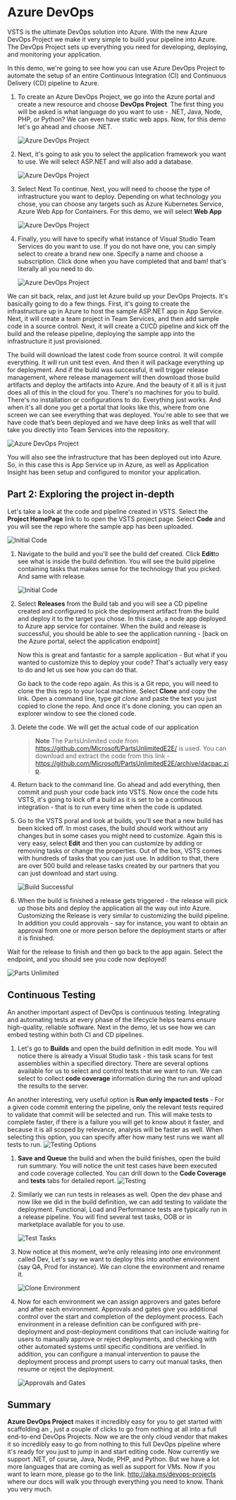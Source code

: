 # Azure DevOps

VSTS is the ultimate DevOps solution into Azure.  With the new Azure DevOps Project we make it very simple to build your pipeline into Azure. The DevOps Project sets up everything you need for developing, deploying, and monitoring your application.

 In this demo, we're going to see how you can use Azure DevOps Project to automate the setup of an entire Continuous Integration (CI) and Continuous Delivery (CD) pipeline to Azure. 

1. To create an Azure DevOps Project, we go into the Azure portal and create a new resource and choose **DevOps Project**. The first thing you will be asked is what language do you want to use - .NET, Java, Node, PHP, or Python? We can even have static web apps.  Now, for this demo let's go ahead and choose .NET. 

    ![Azure DevOps Project](images/azuredevopsproject.png)

1. Next, it's going to ask you to select the application framework you  want to use. We will select ASP.NET and will also add a database. 

    ![Azure DevOps Project](images/azuredevopsproject2.png)

1. Select Next To continue. Next, you will need to choose the type of infrastructure you want to deploy.  Depending on what technology you chose, you can choose any targets such as Azure Kubernetes Service, Azure Web App for Containers. For this demo, we will select  **Web App**

     ![Azure DevOps Project](images/azuredevopsproject3.png)

1. Finally, you will have to specify what instance of Visual Studio Team Services do you want to use. If you do not have one, you can simply select to create a brand new one. Specify a name and choose a subscription. Click done when you have completed that and bam! that's literally all you need to do.  

     ![Azure DevOps Project](images/azuredevopsproject4.png)

We can sit back, relax, and just let Azure build up your DevOps Projects. It's basically going to do a few things.  First, it's going to create the infrastructure up in Azure to host the sample ASP.NET app in App Service. Next, it will create a team project in Team Services, and then add sample code in a source control.  Next, it will create a CI/CD pipeline and kick off the build and the release pipeline, deploying the sample app into the infrastructure it just provisioned.

The build will download the latest code from source control. It will compile everything. It will run unit test even.  And then it will package everything up for deployment.  And if the build was successful, it will trigger release management, where release management will then download those build artifacts and deploy the artifacts into Azure. And the beauty of it all is it just does all of this in the cloud for you. There's no machines for you to build. There's no installation or configurations to do.  Everything just works. And when it's all done you get a portal that looks like this, where from one screen we can see everything that was deployed. You're able to see that we have code that’s been deployed and we have deep links as well that will take you directly into Team Services into the repository. 

   ![Azure DevOps Project](images/azuredevopsproject5.png)

You will also see the infrastructure that has been deployed out into Azure.  So, in this case this is App Service up in Azure, as well as Application Insight has been setup and configured to monitor your application.

## Part 2: Exploring the project in-depth

 Let's take a look at the code and pipeline created in VSTS. Select the **Project HomePage** link to to open the VSTS project page. Select **Code** and you will see the repo where the sample app has been uploaded. 

 ![Initial Code](images/initialsampleapp.png)
 
 1. Navigate to the build and you'll see the build def created. Click **Edit**to see what is inside the build definition. You will see the build pipeline containing tasks that makes sense for the technology that you picked. And same with release. 

    ![Initial Code](images/builddef.png)
 
1. Select **Releases** from the Build tab and you will see a CD pipeline created and configured to pick the deployment artifact from the build and deploy it to the target you chose. In this case, a node app deployed to Azure app service for container. When the build and release is successful, you should be able to see the application running - [back on the Azure portal, select the application endpoint]

    Now this is great and fantastic for a sample application - But what if you wanted to customize this to deploy your code? That's actually very easy to do and let us see how you can do that.

    Go back to the code repo again. As this is a Git repo, you will need to clone the this repo to your local machine. Select **Clone** and copy the link.  Open a command line, type *git clone* and paste the text you just copied to clone the repo. And once it's done cloning, you can open an explorer window to see the cloned code. 

1. Delete the code. We will get the actual code of our application

    >**Note** The PartsUnlimited code from https://github.com/Microsoft/PartsUnlimitedE2E/ is used. You can download and extract the code from this link - https://github.com/Microsoft/PartsUnlimitedE2E/archive/dacpac.zip. 

1. Return back to the command line.  Go ahead and add everything, then commit and push your code back into VSTS. Now once the code hits VSTS, it's going to kick off a build as it is set to be a continuous integration - that is to run every time when the code is updated. 

1. Go to the VSTS poral and look at builds, you'll see that a new build has been kicked off. In most cases, the build should work without any changes but in some cases you might need to customize. Again this is very easy, select **Edit** and then you can customize by adding or removing tasks or change the properties.  Out of the box, VSTS comes with hundreds of tasks that you can just use. In addition to that, there are over 500 build and release tasks created by our partners that you can just download and start using. 

   ![Build Successful](images/buildsuccess.png)
  
1. When the build is finished a release gets triggered - the release will pick up those bits and deploy the application all the way out into Azure.  Customizing the Release is very similar to customizing the build pipeline. In addition you could approvals - say for instance, you want to obtain an approval from one or more person before the deployment starts or after it is finished.

Wait for the release to finish and then go back to the app again. Select the endpoint, and you should see you code now deployed!

  ![Parts Unlimited](images/partsunlimited.png)

## Continuous Testing

An another important aspect of DevOps is continuous testing. Integrating and automating tests at every phase  of the lifecycle helps teams ensure high-quality, reliable software. Next in the demo, let us see how we can embed testing within both CI and CD pipelines. 

1. Let's go to **Builds** and open the build definition in edit mode. You will notice there is already a Visual Studio task - this task scans for test assemblies within a specified directory. There are several options available for us to select and control tests that we want to run. We can select to collect **code coverage** information during the run and upload the results to the server. 

An another interesting, very useful option is **Run only impacted tests** - For a given code commit entering the pipeline, only the relevant tests required to validate that commit will be selected and run. This will make tests to complete faster, if there is a failure you will get to know about it faster, and because it is all scoped by relevance, analysis will be faster as well. When selecting this option, you can specify after how many test runs we want all tests to run. 
    ![Testing Options](images/testingoptions.png)

1. **Save and Queue** the build and when the build finishes, open the build run summary. You will notice the unit test cases have been executed and code coverage collected. You can drill down to the **Code Coverage** and **tests** tabs for  detailed report.
    ![Testing](images/testsandcodecoverage.png)

1. Similarly we can run tests in releases as well.  Open the dev phase and now like we did in the build definition, we can add testing to validate the deployment. Functional, Load and Performance tests are typically run in a release pipeline. You will find several test tasks, OOB or in marketplace available for you to use.

    ![Test Tasks](images/testtasks.png)

1. Now notice at this moment, we’re only releasing into one  environment called Dev, Let's say we want to deploy this into another environment (say QA, Prod for instance).  We can clone the environment and rename it. 

    ![Clone Environment](images/cloneenvironment.png)

1. Now for each environment we can assign approvers and gates before and after each environment. Approvals and gates give you additional control over the start and completion of the deployment process. Each environment in a release definition can be configured with pre-deployment and post-deployment conditions that can include waiting for users to manually approve or reject deployments, and checking with other automated systems until specific conditions are verified. In addition, you can configure a manual intervention to pause the deployment process and prompt users to carry out manual tasks, then resume or reject the deployment.

    ![Approvals and Gates](images/approvalsandgates.png)



## Summary

**Azure DevOps Project** makes it incredibly easy for you to get started with scaffolding an ,  just a couple of clicks to go from nothing at all into a full end-to-end DevOps Projects. Now we are the only cloud vendor that makes it so incredibly easy to go from nothing to this full DevOps pipeline where it's ready for you just to jump in and start editing code. Now currently we support .NET, of course, Java, Node, PHP, and Python. But we have a lot more languages that are coming as well as support for VMs. Now if you want to learn more, please go to the link. http://aka.ms/devops-projects  where our docs will walk you through everything you need to know. Thank you very much.  
